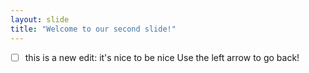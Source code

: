 ```yaml
---
layout: slide
title: "Welcome to our second slide!"
---
```

- [ ] this is a new edit: it's nice to be nice
Use the left arrow to go back!
